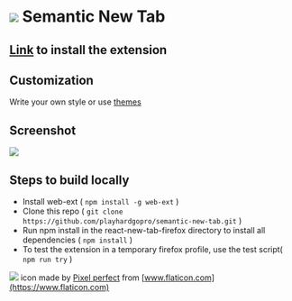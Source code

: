 # ![](https://imgur.com/download/dPwejbl) Semantic New Tab

## [Link](https://addons.mozilla.org/ru/firefox/addon/semantic-new-tab) to install the extension

## Customization

Write your own style or use [themes](./THEMES.md)

## Screenshot

![](https://imgur.com/download/CwYTJoB)

## Steps to build locally

-   Install web-ext ( `npm install -g web-ext` )
-   Clone this repo ( `git clone https://github.com/playhardgopro/semantic-new-tab.git` )
-   Run npm install in the react-new-tab-firefox directory to install all dependencies ( `npm install` )
-   To test the extension in a temporary firefox profile, use the test script( `npm run try` )

![](https://imgur.com/download/dPwejbl) icon made by [Pixel perfect](https://www.flaticon.com/authors/pixel-perfect) from [www.flaticon.com](https://www.flaticon.com)
